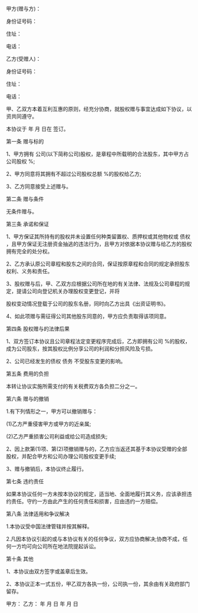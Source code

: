 
 


甲方(赠与方)：


身份证号码：


住址：


电话：


乙方(受赠人)：


身份证号码：


住址：


电话：


甲、乙双方本着互利互惠的原则，经充分协商，就股权赠与事宜达成如下协议，以资共同遵守。


本协议于 年 月 日在 签订。


第一条 赠与标的


1、甲方拥有 公司(以下简称公司)股权，是章程中所载明的合法股东，其中甲方占公司股权 %;


2、甲方同意将其拥有不超过公司股权总额 %的股权给乙方;


3、乙方同意接受上述赠与。


第二条 赠与条件


无条件赠与。


第三条 承诺和保证


1、甲方保证其所持有的股权并未设置任何种类留置权、质押权或其他物权或
债权
，且甲方保证无注册资金抽逃的违法行为，且甲方对依据本协议赠与给乙方的股权拥有完全的处分权。


2、乙方承认原公司章程和股东之间的合同，保证按原章程和合同的规定承担股东权利、义务和责任。


3、股权赠与后，甲、乙双方应根据公司所在地的有关法律、法规及公司章程的规定，提请公司向登记机关办理股权变更登记，并将


股权变动情况登载于公司的股东名册，同时向乙方出具《出资证明书》。


4、如此项赠与需征得公司其他股东同意的，甲方应负责取得该项同意。


第四条 股权赠与的法律后果


1、双方签订本协议且公司章程法定变更程序完成后，乙方即拥有公司 %的股权，成为公司股东，按其股权比例分享公司的利润和分担风险及亏损。


2、公司已经发生的债权
债务
不受股东变更的影响。


第五条 费用的负担


本转让协议实施所需支付的有关税费双方各负担二分之一。


第六条 赠与的撤销


1.有下列情形之一，甲方可以撤销赠与：


(1)乙方严重侵害甲方或甲方的近亲属;


(2)乙方严重损害公司利益或给公司造成损失;


2、因上款第(1)项、第(2)项撤销赠与的，乙方应当返还其基于本协议受赠的全部股权，并配合甲方和公司办理公司股权变更手续;


3、赠与撤销后，本协议终止履行。


第七条 违约责任


如果本协议任何一方未按本协议的规定，适当地、全面地履行其义务，应该承担违约责任。守约一方由此产生的任何责任和损害，应由违约一方赔偿。


第八条 法律适用和争议解决


1.本协议受中国法律管辖并按其解释。


2.凡因本协议引起的或与本协议有关的任何争议，双方应协商解决;协商不成，任何一方均可向公司所在地法院提起诉讼。


第十条 其他


1、本协议由双方签字或盖章后生效。


2、本协议正本一式五份，甲乙双方各执一份，公司执一份，其余由有关政府部门留存。


甲方： 乙方： 年 月 日 年 月 日
 


 

 
 
 
 
 
  


  
 

  


  


  
 
 
 
 

